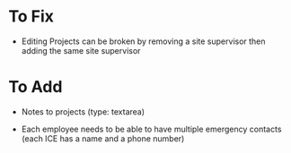 # To Fix

- Editing Projects can be broken by removing a site supervisor then adding the same site supervisor

# To Add

- Notes to projects (type: textarea)

- Each employee needs to be able to have multiple emergency contacts (each ICE has a name and a phone number)
